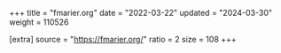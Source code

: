 +++
title = "fmarier.org"
date = "2022-03-22"
updated = "2024-03-30"
weight = 110526

[extra]
source = "https://fmarier.org/"
ratio = 2
size = 108
+++
